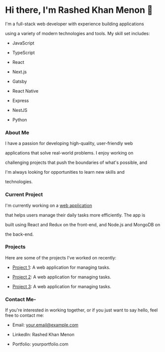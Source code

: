 # Hi there, I'm Rashed Khan Menon 👋



I'm a full-stack web developer with experience building applications 

using a variety of modern technologies and tools. My skill set includes:

* JavaScript

* TypeScript

* React

* Next.js

* Gatsby

* React Native

* Express

* NestJS

* Python





### About Me

I have a passion for developing high-quality, user-friendly web 

applications that solve real-world problems. I enjoy working on 

challenging projects that push the boundaries of what's possible, and 

I'm always looking for opportunities to learn new skills and 

technologies.



### Current Project

I'm currently working on a [web application](https://github.com/example/project1)

 that helps users manage their daily tasks more efficiently. The app is 

built using React and Redux on the front-end, and Node.js and MongoDB on

 the back-end.



### Projects

Here are some of the projects I've worked on recently:

* [Project 1](https://github.com/example/project1): A web application for managing tasks.

* [Project 2](https://github.com/example/project1): A web application for managing tasks.

* [Project 3](https://github.com/example/project1): A web application for managing tasks.

### Contact Me-

If you're interested in working together, or if you just want to say hello, feel free to contact me:

* Email: your.email@example.com

* LinkedIn: Rashed Khan Menon

* Portfolio: yourportfolio.com

